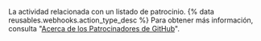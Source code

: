 La actividad relacionada con un listado de patrocinio. {% data reusables.webhooks.action_type_desc %} Para obtener más información, consulta "[Acerca de los Patrocinadores de GitHub](/sponsors/getting-started-with-github-sponsors/about-github-sponsors)".
